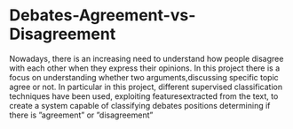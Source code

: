 # Debates-Agreement-vs-Disagreement
Nowadays,  there  is  an  increasing  need  to  understand  how people  disagree  with  each  other  when  they  express  their  opinions.  In this project there is a focus on understanding whether two arguments,discussing specific topic agree or not. In particular in this project, different supervised classification techniques have been used, exploiting featuresextracted from the text, to create a system capable of classifying debates positions determining if there is ”agreement” or ”disagreement”
